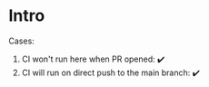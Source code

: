 # Intro

Cases: 
1. CI won't run here when PR opened: ✔️
2. CI will run on direct push to the main branch: ✔️
